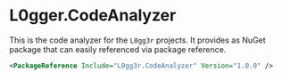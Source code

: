 # L0gger.CodeAnalyzer

This is the code analyzer for the `L0gg3r` projects. It provides as NuGet package that can easily referenced via package reference.

```xml
<PackageReference Include="L0gg3r.CodeAnalyzer" Version="1.0.0" />
```

